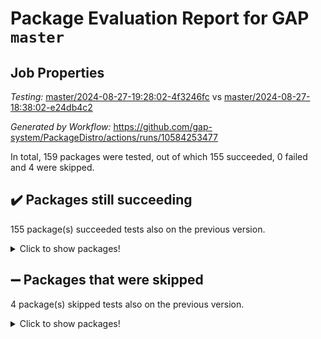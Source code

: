 # Package Evaluation Report for GAP `master`

## Job Properties

*Testing:* [master/2024-08-27-19:28:02-4f3246fc](https://github.com/gap-system/PackageDistro/blob/data/reports/master/2024-08-27-19:28:02-4f3246fc) vs [master/2024-08-27-18:38:02-e24db4c2](https://github.com/gap-system/PackageDistro/blob/data/reports/master/2024-08-27-18:38:02-e24db4c2)

*Generated by Workflow:* https://github.com/gap-system/PackageDistro/actions/runs/10584253477

In total, 159 packages were tested, out of which 155 succeeded, 0 failed and 4 were skipped.

## :heavy_check_mark: Packages still succeeding

155 package(s) succeeded tests also on the previous version.
<details><summary>Click to show packages!</summary>

- 4ti2interface 2023.02-04 [(success)](https://github.com/gap-system/PackageDistro/actions/runs/10584253477/job/29328542507)
- ace 5.6.2 [(success)](https://github.com/gap-system/PackageDistro/actions/runs/10584253477/job/29328549015)
- aclib 1.3.2 [(success)](https://github.com/gap-system/PackageDistro/actions/runs/10584253477/job/29328550621)
- agt 0.3.1 [(success)](https://github.com/gap-system/PackageDistro/actions/runs/10584253477/job/29328551942)
- alnuth 3.2.1 [(success)](https://github.com/gap-system/PackageDistro/actions/runs/10584253477/job/29328552750)
- anupq 3.3.0 [(success)](https://github.com/gap-system/PackageDistro/actions/runs/10584253477/job/29328555727)
- atlasrep 2.1.9 [(success)](https://github.com/gap-system/PackageDistro/actions/runs/10584253477/job/29328558495)
- autodoc 2023.06.19 [(success)](https://github.com/gap-system/PackageDistro/actions/runs/10584253477/job/29328558970)
- automata 1.15 [(success)](https://github.com/gap-system/PackageDistro/actions/runs/10584253477/job/29328559304)
- automgrp 1.3.2 [(success)](https://github.com/gap-system/PackageDistro/actions/runs/10584253477/job/29328559658)
- autpgrp 1.11 [(success)](https://github.com/gap-system/PackageDistro/actions/runs/10584253477/job/29328560071)
- cap 2024.08-05 [(success)](https://github.com/gap-system/PackageDistro/actions/runs/10584253477/job/29328560371)
- caratinterface 2.3.6 [(success)](https://github.com/gap-system/PackageDistro/actions/runs/10584253477/job/29328560660)
- cddinterface 2024.08.27 [(success)](https://github.com/gap-system/PackageDistro/actions/runs/10584253477/job/29328560986)
- circle 1.6.6 [(success)](https://github.com/gap-system/PackageDistro/actions/runs/10584253477/job/29328561289)
- classicpres 1.22 [(success)](https://github.com/gap-system/PackageDistro/actions/runs/10584253477/job/29328561572)
- cohomolo 1.6.11 [(success)](https://github.com/gap-system/PackageDistro/actions/runs/10584253477/job/29328561887)
- congruence 1.2.6 [(success)](https://github.com/gap-system/PackageDistro/actions/runs/10584253477/job/29328562220)
- corelg 1.57 [(success)](https://github.com/gap-system/PackageDistro/actions/runs/10584253477/job/29328562556)
- crime 1.6 [(success)](https://github.com/gap-system/PackageDistro/actions/runs/10584253477/job/29328562963)
- crisp 1.4.6 [(success)](https://github.com/gap-system/PackageDistro/actions/runs/10584253477/job/29328563324)
- crypting 0.10.4 [(success)](https://github.com/gap-system/PackageDistro/actions/runs/10584253477/job/29328563741)
- cryst 4.1.27 [(success)](https://github.com/gap-system/PackageDistro/actions/runs/10584253477/job/29328564090)
- crystcat 1.1.10 [(success)](https://github.com/gap-system/PackageDistro/actions/runs/10584253477/job/29328564559)
- ctbllib 1.3.9 [(success)](https://github.com/gap-system/PackageDistro/actions/runs/10584253477/job/29328564941)
- cubefree 1.19 [(success)](https://github.com/gap-system/PackageDistro/actions/runs/10584253477/job/29328565315)
- curlinterface 2.3.2 [(success)](https://github.com/gap-system/PackageDistro/actions/runs/10584253477/job/29328565704)
- cvec 2.8.2 [(success)](https://github.com/gap-system/PackageDistro/actions/runs/10584253477/job/29328566136)
- datastructures 0.3.1 [(success)](https://github.com/gap-system/PackageDistro/actions/runs/10584253477/job/29328566556)
- deepthought 1.0.7 [(success)](https://github.com/gap-system/PackageDistro/actions/runs/10584253477/job/29328567056)
- design 1.8 [(success)](https://github.com/gap-system/PackageDistro/actions/runs/10584253477/job/29328567476)
- difsets 2.3.1 [(success)](https://github.com/gap-system/PackageDistro/actions/runs/10584253477/job/29328567967)
- digraphs 1.7.1 [(success)](https://github.com/gap-system/PackageDistro/actions/runs/10584253477/job/29328568415)
- edim 1.3.8 [(success)](https://github.com/gap-system/PackageDistro/actions/runs/10584253477/job/29328568822)
- example 4.3.4 [(success)](https://github.com/gap-system/PackageDistro/actions/runs/10584253477/job/29328569224)
- examplesforhomalg 2023.10-01 [(success)](https://github.com/gap-system/PackageDistro/actions/runs/10584253477/job/29328569611)
- factint 1.6.3 [(success)](https://github.com/gap-system/PackageDistro/actions/runs/10584253477/job/29328569948)
- ferret 1.0.12 [(success)](https://github.com/gap-system/PackageDistro/actions/runs/10584253477/job/29328570323)
- fga 1.5.0 [(success)](https://github.com/gap-system/PackageDistro/actions/runs/10584253477/job/29328570723)
- fining 1.5.6 [(success)](https://github.com/gap-system/PackageDistro/actions/runs/10584253477/job/29328571104)
- float 1.0.4 [(success)](https://github.com/gap-system/PackageDistro/actions/runs/10584253477/job/29328571493)
- format 1.4.4 [(success)](https://github.com/gap-system/PackageDistro/actions/runs/10584253477/job/29328571882)
- forms 1.2.11 [(success)](https://github.com/gap-system/PackageDistro/actions/runs/10584253477/job/29328572246)
- fplsa 1.2.6 [(success)](https://github.com/gap-system/PackageDistro/actions/runs/10584253477/job/29328572651)
- fr 2.4.13 [(success)](https://github.com/gap-system/PackageDistro/actions/runs/10584253477/job/29328573042)
- francy 2.0.3 [(success)](https://github.com/gap-system/PackageDistro/actions/runs/10584253477/job/29328573388)
- fwtree 1.3 [(success)](https://github.com/gap-system/PackageDistro/actions/runs/10584253477/job/29328573700)
- gapdoc 1.6.7 [(success)](https://github.com/gap-system/PackageDistro/actions/runs/10584253477/job/29328573975)
- gauss 2023.08-01 [(success)](https://github.com/gap-system/PackageDistro/actions/runs/10584253477/job/29328574356)
- gaussforhomalg 2024.08-01 [(success)](https://github.com/gap-system/PackageDistro/actions/runs/10584253477/job/29328574660)
- gbnp 1.0.5 [(success)](https://github.com/gap-system/PackageDistro/actions/runs/10584253477/job/29328575001)
- generalizedmorphismsforcap 2024.04-01 [(success)](https://github.com/gap-system/PackageDistro/actions/runs/10584253477/job/29328575313)
- genss 1.6.9 [(success)](https://github.com/gap-system/PackageDistro/actions/runs/10584253477/job/29328575783)
- gradedmodules 2024.01-01 [(success)](https://github.com/gap-system/PackageDistro/actions/runs/10584253477/job/29328576153)
- gradedringforhomalg 2024.07-01 [(success)](https://github.com/gap-system/PackageDistro/actions/runs/10584253477/job/29328576515)
- grape 4.9.0 [(success)](https://github.com/gap-system/PackageDistro/actions/runs/10584253477/job/29328576862)
- groupoids 1.74 [(success)](https://github.com/gap-system/PackageDistro/actions/runs/10584253477/job/29328577205)
- grpconst 2.6.5 [(success)](https://github.com/gap-system/PackageDistro/actions/runs/10584253477/job/29328577531)
- guarana 0.96.3 [(success)](https://github.com/gap-system/PackageDistro/actions/runs/10584253477/job/29328577838)
- guava 3.19 [(success)](https://github.com/gap-system/PackageDistro/actions/runs/10584253477/job/29328578227)
- hap 1.65 [(success)](https://github.com/gap-system/PackageDistro/actions/runs/10584253477/job/29328578513)
- hapcryst 0.1.15 [(success)](https://github.com/gap-system/PackageDistro/actions/runs/10584253477/job/29328578821)
- hecke 1.5.3 [(success)](https://github.com/gap-system/PackageDistro/actions/runs/10584253477/job/29328579123)
- help 4.0 [(success)](https://github.com/gap-system/PackageDistro/actions/runs/10584253477/job/29328579491)
- homalg 2024.01-01 [(success)](https://github.com/gap-system/PackageDistro/actions/runs/10584253477/job/29328579846)
- homalgtocas 2023.11-01 [(success)](https://github.com/gap-system/PackageDistro/actions/runs/10584253477/job/29328580169)
- idrel 2.48 [(success)](https://github.com/gap-system/PackageDistro/actions/runs/10584253477/job/29328580502)
- images 1.3.3 [(success)](https://github.com/gap-system/PackageDistro/actions/runs/10584253477/job/29328580835)
- intpic 0.3.0 [(success)](https://github.com/gap-system/PackageDistro/actions/runs/10584253477/job/29328581164)
- io 4.8.3 [(success)](https://github.com/gap-system/PackageDistro/actions/runs/10584253477/job/29328581530)
- io_forhomalg 2023.02-04 [(success)](https://github.com/gap-system/PackageDistro/actions/runs/10584253477/job/29328581860)
- irredsol 1.4.4 [(success)](https://github.com/gap-system/PackageDistro/actions/runs/10584253477/job/29328582156)
- json 2.2.2 [(success)](https://github.com/gap-system/PackageDistro/actions/runs/10584253477/job/29328582505)
- jupyterkernel 1.5.1 [(success)](https://github.com/gap-system/PackageDistro/actions/runs/10584253477/job/29328582851)
- jupyterviz 1.5.6 [(success)](https://github.com/gap-system/PackageDistro/actions/runs/10584253477/job/29328583382)
- kan 1.37 [(success)](https://github.com/gap-system/PackageDistro/actions/runs/10584253477/job/29328583744)
- kbmag 1.5.11 [(success)](https://github.com/gap-system/PackageDistro/actions/runs/10584253477/job/29328584139)
- laguna 3.9.7 [(success)](https://github.com/gap-system/PackageDistro/actions/runs/10584253477/job/29328584507)
- liealgdb 2.2.1 [(success)](https://github.com/gap-system/PackageDistro/actions/runs/10584253477/job/29328585344)
- liepring 2.9.1 [(success)](https://github.com/gap-system/PackageDistro/actions/runs/10584253477/job/29328585698)
- liering 2.4.2 [(success)](https://github.com/gap-system/PackageDistro/actions/runs/10584253477/job/29328586081)
- linearalgebraforcap 2024.08-06 [(success)](https://github.com/gap-system/PackageDistro/actions/runs/10584253477/job/29328586428)
- lins 0.9 [(success)](https://github.com/gap-system/PackageDistro/actions/runs/10584253477/job/29328586822)
- localizeringforhomalg 2023.10-01 [(success)](https://github.com/gap-system/PackageDistro/actions/runs/10584253477/job/29328587198)
- loops 3.4.3 [(success)](https://github.com/gap-system/PackageDistro/actions/runs/10584253477/job/29328587583)
- lpres 1.1.1 [(success)](https://github.com/gap-system/PackageDistro/actions/runs/10584253477/job/29328587942)
- majoranaalgebras 1.5.2 [(success)](https://github.com/gap-system/PackageDistro/actions/runs/10584253477/job/29328588341)
- mapclass 1.4.6 [(success)](https://github.com/gap-system/PackageDistro/actions/runs/10584253477/job/29328588722)
- matgrp 0.70 [(success)](https://github.com/gap-system/PackageDistro/actions/runs/10584253477/job/29328589052)
- matricesforhomalg 2024.08-05 [(success)](https://github.com/gap-system/PackageDistro/actions/runs/10584253477/job/29328589370)
- modisom 2.5.4 [(success)](https://github.com/gap-system/PackageDistro/actions/runs/10584253477/job/29328589690)
- modulepresentationsforcap 2024.08-03 [(success)](https://github.com/gap-system/PackageDistro/actions/runs/10584253477/job/29328590117)
- modules 2024.01-01 [(success)](https://github.com/gap-system/PackageDistro/actions/runs/10584253477/job/29328590461)
- monoidalcategories 2024.06-02 [(success)](https://github.com/gap-system/PackageDistro/actions/runs/10584253477/job/29328590826)
- nconvex 2022.09-01 [(success)](https://github.com/gap-system/PackageDistro/actions/runs/10584253477/job/29328591136)
- nilmat 1.4.2 [(success)](https://github.com/gap-system/PackageDistro/actions/runs/10584253477/job/29328591471)
- nock 1.5 [(success)](https://github.com/gap-system/PackageDistro/actions/runs/10584253477/job/29328591829)
- normalizinterface 1.3.6 [(success)](https://github.com/gap-system/PackageDistro/actions/runs/10584253477/job/29328592212)
- nq 2.5.11 [(success)](https://github.com/gap-system/PackageDistro/actions/runs/10584253477/job/29328592613)
- numericalsgps 1.3.1 [(success)](https://github.com/gap-system/PackageDistro/actions/runs/10584253477/job/29328593020)
- openmath 11.5.3 [(success)](https://github.com/gap-system/PackageDistro/actions/runs/10584253477/job/29328593404)
- orb 4.9.1 [(success)](https://github.com/gap-system/PackageDistro/actions/runs/10584253477/job/29328593830)
- packagemanager 1.4.4 [(success)](https://github.com/gap-system/PackageDistro/actions/runs/10584253477/job/29328594232)
- patternclass 2.4.3 [(success)](https://github.com/gap-system/PackageDistro/actions/runs/10584253477/job/29328594632)
- permut 2.0.5 [(success)](https://github.com/gap-system/PackageDistro/actions/runs/10584253477/job/29328595383)
- polenta 1.3.10 [(success)](https://github.com/gap-system/PackageDistro/actions/runs/10584253477/job/29328595909)
- polymaking 0.8.7 [(success)](https://github.com/gap-system/PackageDistro/actions/runs/10584253477/job/29328596391)
- primgrp 3.4.4 [(success)](https://github.com/gap-system/PackageDistro/actions/runs/10584253477/job/29328597436)
- profiling 2.6.0 [(success)](https://github.com/gap-system/PackageDistro/actions/runs/10584253477/job/29328597896)
- qdistrnd 0.9.4 [(success)](https://github.com/gap-system/PackageDistro/actions/runs/10584253477/job/29328598301)
- qpa 1.35 [(success)](https://github.com/gap-system/PackageDistro/actions/runs/10584253477/job/29328598846)
- quagroup 1.8.4 [(success)](https://github.com/gap-system/PackageDistro/actions/runs/10584253477/job/29328599349)
- radiroot 2.9 [(success)](https://github.com/gap-system/PackageDistro/actions/runs/10584253477/job/29328599868)
- rcwa 4.7.1 [(success)](https://github.com/gap-system/PackageDistro/actions/runs/10584253477/job/29328600256)
- rds 1.8 [(success)](https://github.com/gap-system/PackageDistro/actions/runs/10584253477/job/29328600719)
- recog 1.4.2 [(success)](https://github.com/gap-system/PackageDistro/actions/runs/10584253477/job/29328601111)
- repndecomp 1.3.0 [(success)](https://github.com/gap-system/PackageDistro/actions/runs/10584253477/job/29328601500)
- repsn 3.1.2 [(success)](https://github.com/gap-system/PackageDistro/actions/runs/10584253477/job/29328601916)
- resclasses 4.7.3 [(success)](https://github.com/gap-system/PackageDistro/actions/runs/10584253477/job/29328602291)
- ringsforhomalg 2024.06-01 [(success)](https://github.com/gap-system/PackageDistro/actions/runs/10584253477/job/29328602677)
- sco 2023.08-01 [(success)](https://github.com/gap-system/PackageDistro/actions/runs/10584253477/job/29328603017)
- scscp 2.4.3 [(success)](https://github.com/gap-system/PackageDistro/actions/runs/10584253477/job/29328603409)
- semigroups 5.3.7 [(success)](https://github.com/gap-system/PackageDistro/actions/runs/10584253477/job/29328603746)
- sglppow 2.4 [(success)](https://github.com/gap-system/PackageDistro/actions/runs/10584253477/job/29328604069)
- sgpviz 0.999.5 [(success)](https://github.com/gap-system/PackageDistro/actions/runs/10584253477/job/29328604465)
- simpcomp 2.1.14 [(success)](https://github.com/gap-system/PackageDistro/actions/runs/10584253477/job/29328604776)
- singular 2024.06.03 [(success)](https://github.com/gap-system/PackageDistro/actions/runs/10584253477/job/29328605113)
- sl2reps 1.1 [(success)](https://github.com/gap-system/PackageDistro/actions/runs/10584253477/job/29328605431)
- sla 1.6.2 [(success)](https://github.com/gap-system/PackageDistro/actions/runs/10584253477/job/29328605727)
- smallgrp 1.5.4 [(success)](https://github.com/gap-system/PackageDistro/actions/runs/10584253477/job/29328606511)
- smallsemi 0.7.1 [(success)](https://github.com/gap-system/PackageDistro/actions/runs/10584253477/job/29328606853)
- sonata 2.9.6 [(success)](https://github.com/gap-system/PackageDistro/actions/runs/10584253477/job/29328607148)
- sophus 1.27 [(success)](https://github.com/gap-system/PackageDistro/actions/runs/10584253477/job/29328607577)
- sotgrps 1.2 [(success)](https://github.com/gap-system/PackageDistro/actions/runs/10584253477/job/29328607971)
- spinsym 1.5.2 [(success)](https://github.com/gap-system/PackageDistro/actions/runs/10584253477/job/29328608400)
- standardff 1.0 [(success)](https://github.com/gap-system/PackageDistro/actions/runs/10584253477/job/29328608780)
- symbcompcc 1.3.2 [(success)](https://github.com/gap-system/PackageDistro/actions/runs/10584253477/job/29328609145)
- thelma 1.3 [(success)](https://github.com/gap-system/PackageDistro/actions/runs/10584253477/job/29328609571)
- tomlib 1.2.11 [(success)](https://github.com/gap-system/PackageDistro/actions/runs/10584253477/job/29328609926)
- toolsforhomalg 2024.07-01 [(success)](https://github.com/gap-system/PackageDistro/actions/runs/10584253477/job/29328610295)
- toric 1.9.6 [(success)](https://github.com/gap-system/PackageDistro/actions/runs/10584253477/job/29328610872)
- toricvarieties 2022.07.13 [(success)](https://github.com/gap-system/PackageDistro/actions/runs/10584253477/job/29328611332)
- transgrp 3.6.5 [(success)](https://github.com/gap-system/PackageDistro/actions/runs/10584253477/job/29328611791)
- typeset 1.2.2 [(success)](https://github.com/gap-system/PackageDistro/actions/runs/10584253477/job/29328612406)
- ugaly 4.1.3 [(success)](https://github.com/gap-system/PackageDistro/actions/runs/10584253477/job/29328612776)
- unipot 1.6 [(success)](https://github.com/gap-system/PackageDistro/actions/runs/10584253477/job/29328613275)
- unitlib 4.2.0 [(success)](https://github.com/gap-system/PackageDistro/actions/runs/10584253477/job/29328613757)
- utils 0.85 [(success)](https://github.com/gap-system/PackageDistro/actions/runs/10584253477/job/29328614371)
- uuid 0.7 [(success)](https://github.com/gap-system/PackageDistro/actions/runs/10584253477/job/29328614776)
- walrus 0.9991 [(success)](https://github.com/gap-system/PackageDistro/actions/runs/10584253477/job/29328615133)
- wedderga 4.10.5 [(success)](https://github.com/gap-system/PackageDistro/actions/runs/10584253477/job/29328615626)
- xmod 2.92 [(success)](https://github.com/gap-system/PackageDistro/actions/runs/10584253477/job/29328616049)
- xmodalg 1.23 [(success)](https://github.com/gap-system/PackageDistro/actions/runs/10584253477/job/29328616388)
- yangbaxter 0.10.6 [(success)](https://github.com/gap-system/PackageDistro/actions/runs/10584253477/job/29328616845)
- zeromqinterface 0.16 [(success)](https://github.com/gap-system/PackageDistro/actions/runs/10584253477/job/29328617223)
</details>

## :heavy_minus_sign: Packages that were skipped

4 package(s) skipped tests also on the previous version.
<details><summary>Click to show packages!</summary>

- browse 1.8.21 [(skipped)](https://github.com/gap-system/PackageDistro/actions/runs/10584253477/job/29328092583)
- itc 1.5.1 [(skipped)](https://github.com/gap-system/PackageDistro/actions/runs/10584253477/job/29328092583)
- polycyclic 2.16 [(skipped)](https://github.com/gap-system/PackageDistro/actions/runs/10584253477/job/29328092583)
- xgap 4.32 [(skipped)](https://github.com/gap-system/PackageDistro/actions/runs/10584253477/job/29328092583)
</details>

